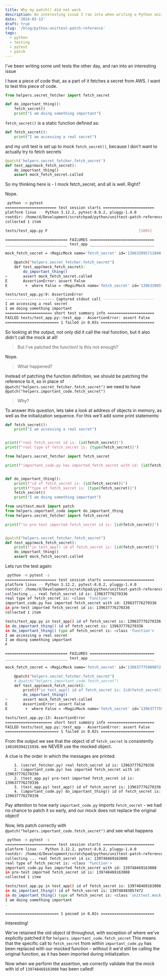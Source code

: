 ```yaml
---
title: Why my patch() did not work
description: An interesting issue I ran into when writing a Python unit test
date: '2024-03-13'
draft: true
slug: '/blog/python-unittest-patch-reference'
tags:
  - python
  - testing
  - pytest
  - patch
---
```


I've been writing some unit tests the other day, and ran into an interesting issue

I have a piece of code that, as a part of it fetches a secret from AWS. I want to test this piece of code.

```python:title=important_code.py
from helpers.secret_fetcher import fetch_secret

def do_important_thing():
    fetch_secret()
    print("I am doing something important")
```

`fetch_secret()` is a static function defined as:

```python:title=secret_fetcher.py
def fetch_secret():
    print("I am accessing a real secret")
```

and my unit test is set up to mock `fetch_secret()`, because I don't want to actually try to fetch secrets

```python:title=test_app.py
@patch('helpers.secret_fetcher.fetch_secret')
def test_app(mock_fetch_secret):
    do_important_thing()
    assert mock_fetch_secret.called
```

So my thinking here is - I mock fetch_secret, and all is well. Right?

Nope.

```bash
 python -m pytest
======================= test session starts =======================
platform linux -- Python 3.12.2, pytest-8.0.2, pluggy-1.4.0
rootdir: /home/d/Development/scratchpad/python/unittest-patch-reference
collected 1 item

tests/test_app.py F                                         [100%]

============================ FAILURES =============================
____________________________ test_app _____________________________

mock_fetch_secret = <MagicMock name='fetch_secret' id='139633995711840'>

    @patch("helpers.secret_fetcher.fetch_secret")
    def test_app(mock_fetch_secret):
        do_important_thing()
>       assert mock_fetch_secret.called
E       AssertionError: assert False
E        +  where False = <MagicMock name='fetch_secret' id='139633995711840'>.called

tests/test_app.py:9: AssertionError
---------------------- Captured stdout call -----------------------
I am accessing a real secret
I am doing something important
===================== short test summary info =====================
FAILED tests/test_app.py::test_app - AssertionError: assert False
======================== 1 failed in 0.03s ========================
```

So looking at the output, not only did it call the real function, but it also didn't call the mock at all!

> But I've patched the function! Is this not enough?

Nope.

> What happened?

Instead of patching the function definition, we should be patching the reference to it, so in place of
`@patch("helpers.secret_fetcher.fetch_secret")` we need to have `@patch("helpers.important_code.fetch_secret")`

> Why?

To answer this question, lets take a look at address of objects in memory, as well as the initialization sequence.
For this we'll add some print statements:

```python:title=secret_fetcher.py
def fetch_secret():
    print("I am accessing a real secret")


print(f"real fetch_secret id is: {id(fetch_secret)}")
print(f"real type of fetch_secret is: {type(fetch_secret)}")
```

```python:title=important_code.py
from helpers.secret_fetcher import fetch_secret

print(f"important_code.py has imported fetch_secret with id: {id(fetch_secret)}")


def do_important_thing():
    print(f"id of fetch_secret is: {id(fetch_secret)}")
    print(f"type of fetch_secret is: {type(fetch_secret)}")
    fetch_secret()
    print("I am doing something important")
```

```python:title=test_app.py
from unittest.mock import patch
from helpers.important_code import do_important_thing
from helpers.secret_fetcher import fetch_secret

print(f"in pre-test imported fetch_secret id is: {id(fetch_secret)}")


@patch("helpers.secret_fetcher.fetch_secret")
def test_app(mock_fetch_secret):
    print(f"in test_app() id of fetch_secret is: {id(fetch_secret)}")
    do_important_thing()
    assert mock_fetch_secret.called


```

Lets run the test again:

```bash
 python -m pytest -s
======================= test session starts =======================
platform linux -- Python 3.12.2, pytest-8.0.2, pluggy-1.4.0
rootdir: /home/d/Development/scratchpad/python/unittest-patch-reference
collecting ... real fetch_secret id is: 139637776270336
real type of fetch_secret is: <class 'function'>
important_code.py has imported fetch_secret with id: 139637776270336
in pre-test imported fetch_secret id is: 139637776270336
collected 1 item

tests/test_app.py in test_app() id of fetch_secret is: 139637776270336
in do_important_thing() id of fetch_secret is: 139637776270336
in do_important_thing() type of fetch_secret is: <class 'function'>
I am accessing a real secret
I am doing something important
F

============================ FAILURES =============================
____________________________ test_app _____________________________

mock_fetch_secret = <MagicMock name='fetch_secret' id='139637775989072'>

    @patch("helpers.secret_fetcher.fetch_secret")
    # @patch("helpers.important_code.fetch_secret")
    def test_app(mock_fetch_secret):
        print(f"in test_app() id of fetch_secret is: {id(fetch_secret)}")
        do_important_thing()
>       assert mock_fetch_secret.called
E       AssertionError: assert False
E        +  where False = <MagicMock name='fetch_secret' id='139637775989072'>.called

tests/test_app.py:13: AssertionError
===================== short test summary info =====================
FAILED tests/test_app.py::test_app - AssertionError: assert False
======================== 1 failed in 0.02s ========================
```

From the output we see that the object id of `fetch_secret` is consistently `140109394215936`. we NEVER use the mocked object.

A clue is the order in which the messages are printed.

```title=order of imports
    1. (secret_fetcher.py) real fetch_secret id is: 139637776270336
    2. (important_code.py) has imported fetch_secret with id: 139637776270336
    2. (test_app.py) pre-test imported fetch_secret id is: 139637776270336
    3. (test_app.py) test_app() id of fetch_secret is: 139637776270336
    4. (important_code.py) do_important_thing() id of fetch_secret is: 139637776270336
```

Pay attention to how early `important_code.py` imports `fetch_secret` - we had no chance to patch it so early, and our mock does not replace the original object!

Now, lets patch correctly with `@patch("helpers.important_code.fetch_secret")` and see what happens

```bash
 python -m pytest -s
======================= test session starts =======================
platform linux -- Python 3.12.2, pytest-8.0.2, pluggy-1.4.0
rootdir: /home/d/Development/scratchpad/python/unittest-patch-reference
collecting ... real fetch_secret id is: 139748469163008
real type of fetch_secret is: <class 'function'>
important_code.py has imported fetch_secret with id: 139748469163008
in pre-test imported fetch_secret id is: 139748469163008
collected 1 item

tests/test_app.py in test_app() id of fetch_secret is: 139748469163008
in do_important_thing() id of fetch_secret is: 139748483057472
in do_important_thing() type of fetch_secret is: <class 'unittest.mock.MagicMock'>
I am doing something important
.

======================== 1 passed in 0.02s ========================
```

Interesting!

We've retained the old object id throughout, with exception of where we've explicitly patched it for `helpers.important_code.fetch_secret`
This means that the specific call to `fetch_secret` from within `important_code.py` has been replaced with our mocked function - without it we'd still be calling the original function, as it has been imported during initialization.

Now when we perform the assertion, we correctly validate that the mock with id of `139748469163008` has been called!
